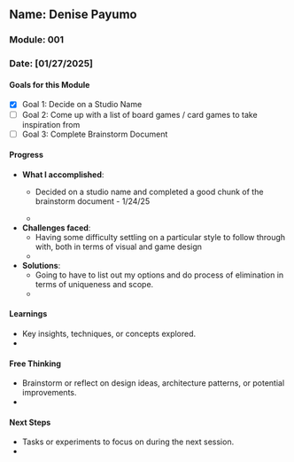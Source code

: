 <!-- Markdown Docs: https://docs.github.com/en/get-started/writing-on-github/getting-started-with-writing-and-formatting-on-github/basic-writing-and-formatting-syntax -->
## Name: Denise Payumo
### Module: 001

<!-- Repeat the below as needed-->
### Date: [01/27/2025]

#### Goals for this Module
- [x] Goal 1: Decide on a Studio Name
- [ ] Goal 2: Come up with a list of board games / card games to take inspiration from
- [ ] Goal 3: Complete Brainstorm Document

#### Progress
- **What I accomplished**:
  - Decided on a studio name and completed a good chunk of the brainstorm document - 1/24/25

  - <!--Your entry here or N/A if not applicable for this entry-->
- **Challenges faced**:
  - Having some difficulty settling on a particular style to follow through with, both in terms of visual and game design
  -  <!--Your entry here or N/A if not applicable for this entry-->
- **Solutions**:
  - Going to have to list out my options and do process of elimination in terms of uniqueness and scope.
  -  <!--Your entry here or N/A if not applicable for this entry-->

#### Learnings
- Key insights, techniques, or concepts explored.
-  <!--Your entry here or N/A if not applicable for this entry-->

#### Free Thinking
- Brainstorm or reflect on design ideas, architecture patterns, or potential improvements.
-  <!--Your entry here or N/A if not applicable for this entry-->
<!--

- Example prompts:
  - "What if the player interactions were asynchronous instead of real-time?"
  - "How could ECS improve performance in this system?"
  - "Does my current design support scalability? How can it improve?"
  
-->

#### Next Steps
- Tasks or experiments to focus on during the next session.
-  <!--Your entry here or N/A if not applicable for this entry-->
